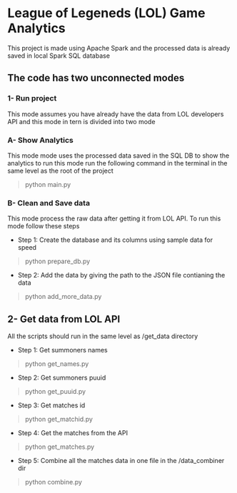 # League of Legeneds (LOL) Game Analytics

This project is made using Apache Spark and the processed data is already saved in local Spark SQL database

## The code has two unconnected modes

### 1- Run project

This mode assumes you have already have the data from LOL developers API and this mode in tern is divided into two mode

### A- Show Analytics

This mode mode uses the processed data saved in the SQL DB to show the analytics to run this mode run the following command in the terminal in the same level as the root of the project

> python main.py

### B- Clean and Save data

This mode process the raw data after getting it from LOL API. To run this mode follow these steps

- Step 1: Create the database and its columns using sample data for speed

> python prepare_db.py

- Step 2: Add the data by giving the path to the JSON file contianing the data

> python add_more_data.py

## 2- Get data from LOL API
All the scripts should run in the same level as /get_data directory

- Step 1: Get summoners names
> python get_names.py
- Step 2: Get summoners puuid
> python get_puuid.py
- Step 3: Get matches id
> python get_matchid.py
- Step 4: Get the matches from the API
> python get_matches.py
- Step 5: Combine all the matches data in one file in the /data_combiner dir
>python combine.py
